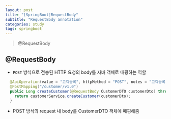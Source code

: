 ```yaml
---
layout: post
title: "[SpringBoot]RequestBody"
subtitle: "RequestBody annotation"
categories: study
tags: springboot
---
```


> @RequestBody

## @RequestBody
- `POST` 방식으로 전송된 HTTP 요청의 body를 자바 객체로 매핑하는 역할

```java
  @ApiOperation(value = "고객등록", httpMethod = "POST", notes = "고객등록")
  @PostMapping("/customer/v1.0")
  public Long createCustomer(@RequestBody CustomerDTO customerDto) throws Exception{
    return customerService.createCustomer(customerDto);
  }
```

   - POST 방식의 request 내 body를 CustomerDTO 객체에 매핑해줌